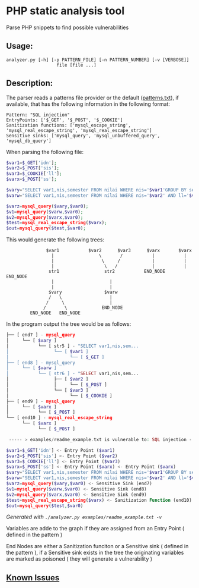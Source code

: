 # PHP static analysis tool

Parse PHP snippets to find possible vulnerabilities

## Usage:

```
analyzer.py [-h] [-p PATTERN_FILE] [-n PATTERN_NUMBER] [-v [VERBOSE]]
                   file [file ...]
```


## Description:

The parser reads a patterns file provider or the default ([patterns.txt](https://github.com/3ximus/php-static-analysis/blob/master/patterns.txt)), if available, that has the following information in the following format:

```
Pattern: "SQL injection"
EntryPoints: ['$_GET', '$_POST', '$_COOKIE']
Sanitization functions: ['mysql_escape_string', 'mysql_real_escape_string', 'mysql_real_escape_string']
Sensitive sinks: ['mysql_query', 'mysql_unbuffered_query', 'mysql_db_query']
```

When parsing the following file:

```php
$var1=$_GET['idn'];
$var2=$_POST['sis'];
$var3=$_COOKIE['ll'];
$varx=$_POST['ss'];

$vary="SELECT var1,nis,semester FROM nilai WHERE nis='$var1'GROUP BY semester";
$varw="SELECT var1,nis,semester FROM nilai WHERE nis='$var2' AND ll='$var3' GROUP BY semester";

$varz=mysql_query($vary,$var0);
$v1=mysql_query($varw,$var0);
$v2=mysql_query($varx,$var0);
$test=mysql_real_escape_string($varx);
$out=mysql_query($test,$var0);

```

This would generate the following trees:
```
               $var1           $var2      $var3      $varx       $varx
                 |                 \       /           |           |
                 |                  \     /            |           |
                 |                   \   /             |           |
                str1                 str2           END_NODE    END_NODE
                 |                     |
                 |                     |
                $vary                $varw
                /   \                  |
               /     \                 |
              /       \             END_NODE
         END_NODE   END_NODE
```

In the program output the tree would be as follows:

```php
├── [ end7 ] - mysql_query
│     └── [ $vary ]
│           └── [ str5 ] - "SELECT var1,nis,sem...
│                 └── [ $var1 ]
│                       └── [ $_GET ]
├── [ end8 ] - mysql_query
│     └── [ $varw ]
│           └── [ str6 ] - "SELECT var1,nis,sem...
│                 ├── [ $var2 ]
│                 │     └── [ $_POST ]
│                 └── [ $var3 ]
│                       └── [ $_COOKIE ]
├── [ end9 ] - mysql_query
│     └── [ $varx ]
│           └── [ $_POST ]
└── [ end10 ] - mysql_real_escape_string
      └── [ $varx ]
            └── [ $_POST ]

 ----- > examples/readme_example.txt is vulnerable to: SQL injection - MySQL < -----

$var1=$_GET['idn'] <- Entry Point ($var1)
$var2=$_POST['sis'] <- Entry Point ($var2)
$var3=$_COOKIE['ll'] <- Entry Point ($var3)
$varx=$_POST['ss'] <- Entry Point ($varx) <- Entry Point ($varx)
$vary="SELECT var1,nis,semester FROM nilai WHERE nis='$var1'GROUP BY semester"
$varw="SELECT var1,nis,semester FROM nilai WHERE nis='$var2' AND ll='$var3' GROUP BY semester"
$varz=mysql_query($vary,$var0) <- Sensitive Sink (end7)
$v1=mysql_query($varw,$var0) <- Sensitive Sink (end8)
$v2=mysql_query($varx,$var0) <- Sensitive Sink (end9)
$test=mysql_real_escape_string($varx) <- Sanitization Function (end10)
$out=mysql_query($test,$var0)

```

*Generated with `./analyzer.py examples/readme_example.txt -v`*



Variables are adde to the graph if they are assigned from an Entry Point ( defined in the pattern )

End Nodes are either a Sanitization funciton or a Sensitive sink ( defined in the pattern ), if a Sensitive sink exists in the tree the originating variables are marked as poisoned ( they will generate a vulnerability )

## [Known Issues](https://github.com/3ximus/php-static-analysis/issues?q=is%3Aissue+is%3Aopen+label%3Abug)